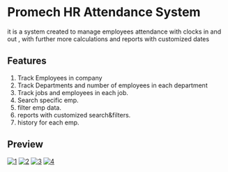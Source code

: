 # Promech HR Attendance System
it is a system created to manage employees attendance with clocks in and out , with further more calculations and reports with customized dates
## Features 
1. Track Employees in company
1. Track Departments and number of employees in each department
1. Track jobs and employees in each job.
2. Search specific emp.
3. filter emp data.
4. reports with customized search&filters.
5. history for each emp.

## Preview
<a href="https://ibb.co/f9HnLrB"><img src="https://i.ibb.co/f9HnLrB/1.png" alt="1" border="0" /></a>
<a href="https://ibb.co/SfRFRtf"><img src="https://i.ibb.co/SfRFRtf/2.png" alt="2" border="0" /></a>
<a href="https://ibb.co/2PVX0FW"><img src="https://i.ibb.co/2PVX0FW/3.png" alt="3" border="0" /></a>
<a href="https://ibb.co/ZdYWJdK"><img src="https://i.ibb.co/ZdYWJdK/4.png" alt="4" border="0" /></a>
